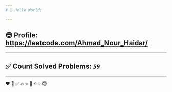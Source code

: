 ```yaml
---
# 👋 Hello World!

---
```

## 😎 Profile: https://leetcode.com/Ahmad_Nour_Haidar/

---
## ✅ Count Solved Problems: ***```59```***

---
❤
👋
‍✅
🔥
⭐
🌟
⚡
💡
😇
